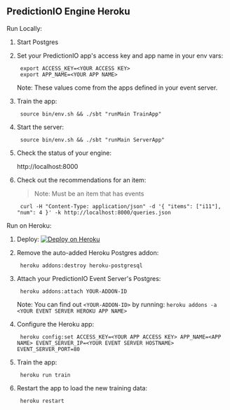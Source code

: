 PredictionIO Engine Heroku
--------------------------

Run Locally:

1. Start Postgres
1. Set your PredictionIO app's access key and app name in your env vars:

        export ACCESS_KEY=<YOUR ACCESS KEY>
        export APP_NAME=<YOUR APP NAME>

    Note: These values come from the apps defined in your event server.

1. Train the app:

        source bin/env.sh && ./sbt "runMain TrainApp"

1. Start the server:

        source bin/env.sh && ./sbt "runMain ServerApp"

1. Check the status of your engine:

    http://localhost:8000

1. Check out the recommendations for an item:

    > Note: Must be an item that has events

        curl -H "Content-Type: application/json" -d '{ "items": ["i11"], "num": 4 }' -k http://localhost:8000/queries.json


Run on Heroku:

1. Deploy: [![Deploy on Heroku](https://www.herokucdn.com/deploy/button.svg)](https://heroku.com/deploy)
1. Remove the auto-added Heroku Postgres addon:

        heroku addons:destroy heroku-postgresql

1. Attach your PredictionIO Event Server's Postgres:

        heroku addons:attach YOUR-ADDON-ID

    Note: You can find out `<YOUR-ADDON-ID>` by running: `heroku addons -a <YOUR EVENT SERVER HEROKU APP NAME>`

1. Configure the Heroku app:

        heroku config:set ACCESS_KEY=<YOUR APP ACCESS KEY> APP_NAME=<APP NAME> EVENT_SERVER_IP=<YOUR EVENT SERVER HOSTNAME> EVENT_SERVER_PORT=80

1. Train the app:

        heroku run train

1. Restart the app to load the new training data:

        heroku restart
